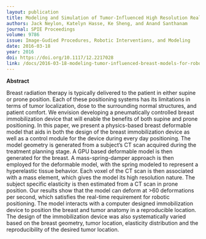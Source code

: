 ```yaml
---
layout: publication
title: Modeling and Simulation of Tumor-Influenced High Resolution Real-Time Physics-Based Breast Models for Model-Guided Robotic Interventions
authors: Jack Neylon, Katelyn Hasse, Ke Sheng, and Anand Santhanam
journal: SPIE Proceedings
volume: 9786
issue: Image-Gudied Procedures, Robotic Interventions, and Modeling
date: 2016-03-18
year: 2016
doi: https://doi.org/10.1117/12.2217028
link: /docs/2016-03-18-modeling-tumor-influenced-breast-models-for-robotic-interventions.pdf
---
```

**Abstract**

Breast radiation therapy is typically delivered to the patient in either supine or prone position. Each of these positioning systems has its limitations in terms of tumor localization, dose to the surrounding normal structures, and patient comfort. We envision developing a pneumatically controlled breast immobilization device that will enable the benefits of both supine and prone positioning. In this paper, we present a physics-based breast deformable model that aids in both the design of the breast immobilization device as well as a control module for the device during every day positioning. The model geometry is generated from a subject’s CT scan acquired during the treatment planning stage. A GPU based deformable model is then generated for the breast. A mass-spring-damper approach is then employed for the deformable model, with the spring modeled to represent a hyperelastic tissue behavior. Each voxel of the CT scan is then associated with a mass element, which gives the model its high resolution nature. The subject specific elasticity is then estimated from a CT scan in prone position. Our results show that the model can deform at >60 deformations per second, which satisfies the real-time requirement for robotic positioning. The model interacts with a computer designed immobilization device to position the breast and tumor anatomy in a reproducible location. The design of the immobilization device was also systematically varied based on the breast geometry, tumor location, elasticity distribution and the reproducibility of the desired tumor location.
